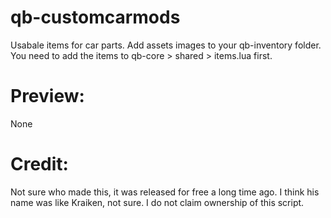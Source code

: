 # qb-customcarmods

Usabale items for car parts. Add assets images to your qb-inventory folder. You need to add the items to qb-core > shared > items.lua first. 

# Preview:

None

# Credit: 

Not sure who made this, it was released for free a long time ago. I think his name was like Kraiken, not sure. I do not claim ownership of this script. 
